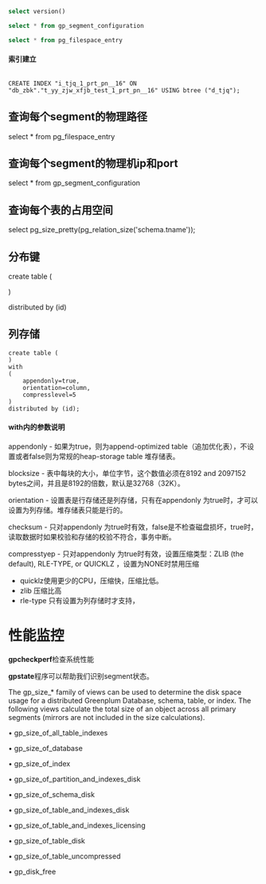```sql
select version()

select * from gp_segment_configuration

select * from pg_filespace_entry
```





#### 索引建立

```

CREATE INDEX "i_tjq_1_prt_pn__16" ON "db_zbk"."t_yy_zjw_xfjb_test_1_prt_pn__16" USING btree ("d_tjq");
```



## 查询每个segment的物理路径

 

select * from pg_filespace_entry

 

## 查询每个segment的物理机ip和port

 

select * from gp_segment_configuration

 

## 查询每个表的占用空间

 

select pg_size_pretty(pg_relation_size('schema.tname'));



## 分布键

 

create table (

)

distributed by (id)

 



 

## 列存储

 

```
create table (
)
with
(
​    appendonly=true,
​    orientation=column,
​    compresslevel=5
)
distributed by (id);
```



#### with内的参数说明

appendonly - 如果为true，则为append-optimized table（追加优化表），不设置或者false则为常规的heap-storage table 堆存储表。

blocksize - 表中每块的大小，单位字节，这个数值必须在8192 and 2097152 bytes之间，并且是8192的倍数，默认是32768（32K）。

orientation - 设置表是行存储还是列存储，只有在appendonly 为true时，才可以设置为列存储。堆存储表只能是行的。

checksum - 只对appendonly 为true时有效，false是不检查磁盘损坏，true时，读取数据时如果校验和存储的校验不符合，事务中断。

compresstyep - 只对appendonly 为true时有效，设置压缩类型：ZLIB (the default), RLE-TYPE, or QUICKLZ ，设置为NONE时禁用压缩

- quicklz使用更少的CPU，压缩快，压缩比低。
- zlib 压缩比高
- rle-type 只有设置为列存储时才支持，



# 性能监控

**gpcheckperf**检查系统性能

**gpstate**程序可以帮助我们识别segment状态。







The gp_size_* family of views can be used to determine the disk space usage for a distributed Greenplum
Database, schema, table, or index. The following views calculate the total size of an object across all
primary segments (mirrors are not included in the size calculations).

• gp_size_of_all_table_indexes

• gp_size_of_database

• gp_size_of_index

• gp_size_of_partition_and_indexes_disk

• gp_size_of_schema_disk

• gp_size_of_table_and_indexes_disk

• gp_size_of_table_and_indexes_licensing

• gp_size_of_table_disk

• gp_size_of_table_uncompressed

• gp_disk_free